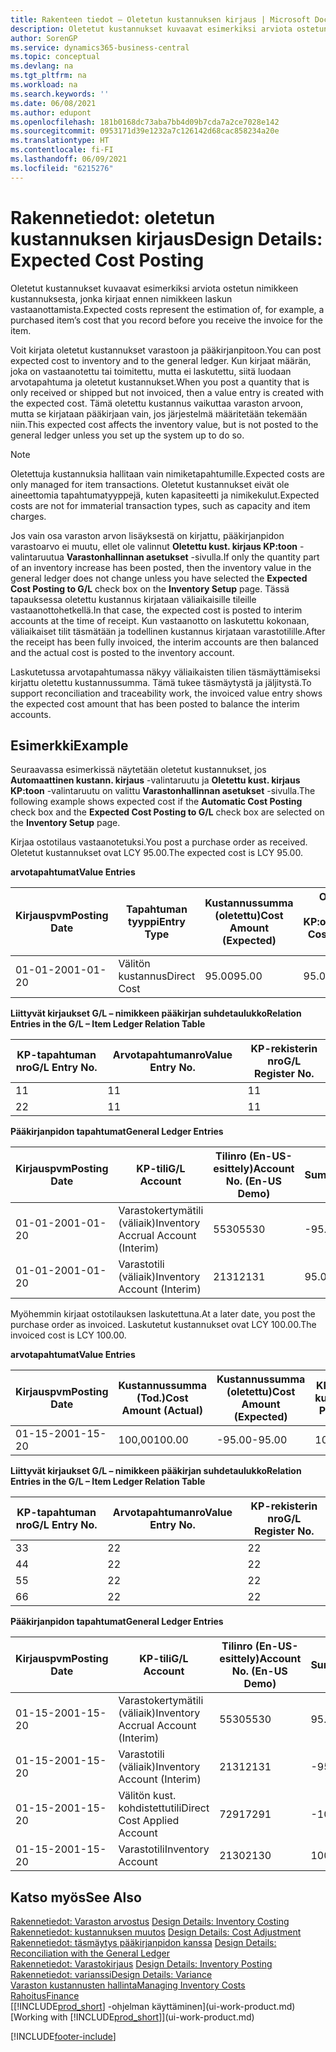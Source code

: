 ```yaml
---
title: Rakenteen tiedot – Oletetun kustannuksen kirjaus | Microsoft Docs
description: Oletetut kustannukset kuvaavat esimerkiksi arviota ostetun nimikkeen kustannuksesta, jonka kirjaat ennen nimikkeen laskun vastaanottamista.
author: SorenGP
ms.service: dynamics365-business-central
ms.topic: conceptual
ms.devlang: na
ms.tgt_pltfrm: na
ms.workload: na
ms.search.keywords: ''
ms.date: 06/08/2021
ms.author: edupont
ms.openlocfilehash: 181b0168dc73aba7bb4d09b7cda7a2ce7028e142
ms.sourcegitcommit: 0953171d39e1232a7c126142d68cac858234a20e
ms.translationtype: HT
ms.contentlocale: fi-FI
ms.lasthandoff: 06/09/2021
ms.locfileid: "6215276"
---
```

# <a name="design-details-expected-cost-posting"></a><span data-ttu-id="1b297-103">Rakennetiedot: oletetun kustannuksen kirjaus</span><span class="sxs-lookup"><span data-stu-id="1b297-103">Design Details: Expected Cost Posting</span></span>
<span data-ttu-id="1b297-104">Oletetut kustannukset kuvaavat esimerkiksi arviota ostetun nimikkeen kustannuksesta, jonka kirjaat ennen nimikkeen laskun vastaanottamista.</span><span class="sxs-lookup"><span data-stu-id="1b297-104">Expected costs represent the estimation of, for example, a purchased item’s cost that you record before you receive the invoice for the item.</span></span>  

 <span data-ttu-id="1b297-105">Voit kirjata oletetut kustannukset varastoon ja pääkirjanpitoon.</span><span class="sxs-lookup"><span data-stu-id="1b297-105">You can post expected cost to inventory and to the general ledger.</span></span> <span data-ttu-id="1b297-106">Kun kirjaat määrän, joka on vastaanotettu tai toimitettu, mutta ei laskutettu, siitä luodaan arvotapahtuma ja oletetut kustannukset.</span><span class="sxs-lookup"><span data-stu-id="1b297-106">When you post a quantity that is only received or shipped but not invoiced, then a value entry is created with the expected cost.</span></span> <span data-ttu-id="1b297-107">Tämä oletettu kustannus vaikuttaa varaston arvoon, mutta se kirjataan pääkirjaan vain, jos järjestelmä määritetään tekemään niin.</span><span class="sxs-lookup"><span data-stu-id="1b297-107">This expected cost affects the inventory value, but is not posted to the general ledger unless you set up the system up to do so.</span></span>  

> [!NOTE]  
>  <span data-ttu-id="1b297-108">Oletettuja kustannuksia hallitaan vain nimiketapahtumille.</span><span class="sxs-lookup"><span data-stu-id="1b297-108">Expected costs are only managed for item transactions.</span></span> <span data-ttu-id="1b297-109">Oletetut kustannukset eivät ole aineettomia tapahtumatyyppejä, kuten kapasiteetti ja nimikekulut.</span><span class="sxs-lookup"><span data-stu-id="1b297-109">Expected costs are not for immaterial transaction types, such as capacity and item charges.</span></span>  

 <span data-ttu-id="1b297-110">Jos vain osa varaston arvon lisäyksestä on kirjattu, pääkirjanpidon varastoarvo ei muutu, ellet ole valinnut **Oletettu kust. kirjaus KP:toon** -valintaruutua **Varastonhallinnan asetukset** -sivulla.</span><span class="sxs-lookup"><span data-stu-id="1b297-110">If only the quantity part of an inventory increase has been posted, then the inventory value in the general ledger does not change unless you have selected the **Expected Cost Posting to G/L** check box on the **Inventory Setup** page.</span></span> <span data-ttu-id="1b297-111">Tässä tapauksessa oletettu kustannus kirjataan väliaikaisille tileille vastaanottohetkellä.</span><span class="sxs-lookup"><span data-stu-id="1b297-111">In that case, the expected cost is posted to interim accounts at the time of receipt.</span></span> <span data-ttu-id="1b297-112">Kun vastaanotto on laskutettu kokonaan, väliaikaiset tilit täsmätään ja todellinen kustannus kirjataan varastotilille.</span><span class="sxs-lookup"><span data-stu-id="1b297-112">After the receipt has been fully invoiced, the interim accounts are then balanced and the actual cost is posted to the inventory account.</span></span>  

 <span data-ttu-id="1b297-113">Laskutetussa arvotapahtumassa näkyy väliaikaisten tilien täsmäyttämiseksi kirjattu oletettu kustannussumma. Tämä tukee täsmäytystä ja jäljitystä.</span><span class="sxs-lookup"><span data-stu-id="1b297-113">To support reconciliation and traceability work, the invoiced value entry shows the expected cost amount that has been posted to balance the interim accounts.</span></span>  

## <a name="example"></a><span data-ttu-id="1b297-114">Esimerkki</span><span class="sxs-lookup"><span data-stu-id="1b297-114">Example</span></span>  
 <span data-ttu-id="1b297-115">Seuraavassa esimerkissä näytetään oletetut kustannukset, jos **Automaattinen kustann. kirjaus** -valintaruutu ja **Oletettu kust. kirjaus KP:toon** -valintaruutu on valittu **Varastonhallinnan asetukset** -sivulla.</span><span class="sxs-lookup"><span data-stu-id="1b297-115">The following example shows expected cost if the **Automatic Cost Posting** check box and the **Expected Cost Posting to G/L** check box are selected on the **Inventory Setup** page.</span></span>  

 <span data-ttu-id="1b297-116">Kirjaa ostotilaus vastaanotetuksi.</span><span class="sxs-lookup"><span data-stu-id="1b297-116">You post a purchase order as received.</span></span> <span data-ttu-id="1b297-117">Oletetut kustannukset ovat LCY 95.00.</span><span class="sxs-lookup"><span data-stu-id="1b297-117">The expected cost is LCY 95.00.</span></span>  

 <span data-ttu-id="1b297-118">**arvotapahtumat**</span><span class="sxs-lookup"><span data-stu-id="1b297-118">**Value Entries**</span></span>  

|<span data-ttu-id="1b297-119">Kirjauspvm</span><span class="sxs-lookup"><span data-stu-id="1b297-119">Posting Date</span></span>|<span data-ttu-id="1b297-120">Tapahtuman tyyppi</span><span class="sxs-lookup"><span data-stu-id="1b297-120">Entry Type</span></span>|<span data-ttu-id="1b297-121">Kustannussumma (oletettu)</span><span class="sxs-lookup"><span data-stu-id="1b297-121">Cost Amount (Expected)</span></span>|<span data-ttu-id="1b297-122">Olet. kust. kirjattu KP:oon</span><span class="sxs-lookup"><span data-stu-id="1b297-122">Expected Cost Posted to G/L</span></span>|<span data-ttu-id="1b297-123">Oletettu kustannus</span><span class="sxs-lookup"><span data-stu-id="1b297-123">Expected Cost</span></span>|<span data-ttu-id="1b297-124">Nimiketapahtuman nro</span><span class="sxs-lookup"><span data-stu-id="1b297-124">Item Ledger Entry No.</span></span>|<span data-ttu-id="1b297-125">Tapahtumanro</span><span class="sxs-lookup"><span data-stu-id="1b297-125">Entry No.</span></span>|  
|------------------|----------------|------------------------------|----------------------------------|-------------------|---------------------------|---------------|  
|<span data-ttu-id="1b297-126">01-01-20</span><span class="sxs-lookup"><span data-stu-id="1b297-126">01-01-20</span></span>|<span data-ttu-id="1b297-127">Välitön kustannus</span><span class="sxs-lookup"><span data-stu-id="1b297-127">Direct Cost</span></span>|<span data-ttu-id="1b297-128">95.00</span><span class="sxs-lookup"><span data-stu-id="1b297-128">95.00</span></span>|<span data-ttu-id="1b297-129">95.00</span><span class="sxs-lookup"><span data-stu-id="1b297-129">95.00</span></span>|<span data-ttu-id="1b297-130">Kyllä</span><span class="sxs-lookup"><span data-stu-id="1b297-130">Yes</span></span>|<span data-ttu-id="1b297-131">1</span><span class="sxs-lookup"><span data-stu-id="1b297-131">1</span></span>|<span data-ttu-id="1b297-132">1</span><span class="sxs-lookup"><span data-stu-id="1b297-132">1</span></span>|  

 <span data-ttu-id="1b297-133">**Liittyvät kirjaukset G/L – nimikkeen pääkirjan suhdetaulukko**</span><span class="sxs-lookup"><span data-stu-id="1b297-133">**Relation Entries in the G/L – Item Ledger Relation Table**</span></span>  

|<span data-ttu-id="1b297-134">KP-tapahtuman nro</span><span class="sxs-lookup"><span data-stu-id="1b297-134">G/L Entry No.</span></span>|<span data-ttu-id="1b297-135">Arvotapahtumanro</span><span class="sxs-lookup"><span data-stu-id="1b297-135">Value Entry No.</span></span>|<span data-ttu-id="1b297-136">KP-rekisterin nro</span><span class="sxs-lookup"><span data-stu-id="1b297-136">G/L Register No.</span></span>|  
|--------------------|---------------------|-----------------------|  
|<span data-ttu-id="1b297-137">1</span><span class="sxs-lookup"><span data-stu-id="1b297-137">1</span></span>|<span data-ttu-id="1b297-138">1</span><span class="sxs-lookup"><span data-stu-id="1b297-138">1</span></span>|<span data-ttu-id="1b297-139">1</span><span class="sxs-lookup"><span data-stu-id="1b297-139">1</span></span>|  
|<span data-ttu-id="1b297-140">2</span><span class="sxs-lookup"><span data-stu-id="1b297-140">2</span></span>|<span data-ttu-id="1b297-141">1</span><span class="sxs-lookup"><span data-stu-id="1b297-141">1</span></span>|<span data-ttu-id="1b297-142">1</span><span class="sxs-lookup"><span data-stu-id="1b297-142">1</span></span>|  

 <span data-ttu-id="1b297-143">**Pääkirjanpidon tapahtumat**</span><span class="sxs-lookup"><span data-stu-id="1b297-143">**General Ledger Entries**</span></span>  

|<span data-ttu-id="1b297-144">Kirjauspvm</span><span class="sxs-lookup"><span data-stu-id="1b297-144">Posting Date</span></span>|<span data-ttu-id="1b297-145">KP-tili</span><span class="sxs-lookup"><span data-stu-id="1b297-145">G/L Account</span></span>|<span data-ttu-id="1b297-146">Tilinro (En-US-esittely)</span><span class="sxs-lookup"><span data-stu-id="1b297-146">Account No. (En-US Demo)</span></span>|<span data-ttu-id="1b297-147">Summa</span><span class="sxs-lookup"><span data-stu-id="1b297-147">Amount</span></span>|<span data-ttu-id="1b297-148">Tapahtumanro</span><span class="sxs-lookup"><span data-stu-id="1b297-148">Entry No.</span></span>|  
|------------------|------------------|---------------------------------|------------|---------------|  
|<span data-ttu-id="1b297-149">01-01-20</span><span class="sxs-lookup"><span data-stu-id="1b297-149">01-01-20</span></span>|<span data-ttu-id="1b297-150">Varastokertymätili (väliaik)</span><span class="sxs-lookup"><span data-stu-id="1b297-150">Inventory Accrual Account (Interim)</span></span>|<span data-ttu-id="1b297-151">5530</span><span class="sxs-lookup"><span data-stu-id="1b297-151">5530</span></span>|<span data-ttu-id="1b297-152">-95.00</span><span class="sxs-lookup"><span data-stu-id="1b297-152">-95.00</span></span>|<span data-ttu-id="1b297-153">2</span><span class="sxs-lookup"><span data-stu-id="1b297-153">2</span></span>|  
|<span data-ttu-id="1b297-154">01-01-20</span><span class="sxs-lookup"><span data-stu-id="1b297-154">01-01-20</span></span>|<span data-ttu-id="1b297-155">Varastotili (väliaik)</span><span class="sxs-lookup"><span data-stu-id="1b297-155">Inventory Account (Interim)</span></span>|<span data-ttu-id="1b297-156">2131</span><span class="sxs-lookup"><span data-stu-id="1b297-156">2131</span></span>|<span data-ttu-id="1b297-157">95.00</span><span class="sxs-lookup"><span data-stu-id="1b297-157">95.00</span></span>|<span data-ttu-id="1b297-158">1</span><span class="sxs-lookup"><span data-stu-id="1b297-158">1</span></span>|  

 <span data-ttu-id="1b297-159">Myöhemmin kirjaat ostotilauksen laskutettuna.</span><span class="sxs-lookup"><span data-stu-id="1b297-159">At a later date, you post the purchase order as invoiced.</span></span> <span data-ttu-id="1b297-160">Laskutetut kustannukset ovat LCY 100.00.</span><span class="sxs-lookup"><span data-stu-id="1b297-160">The invoiced cost is LCY 100.00.</span></span>  

 <span data-ttu-id="1b297-161">**arvotapahtumat**</span><span class="sxs-lookup"><span data-stu-id="1b297-161">**Value Entries**</span></span>  

|<span data-ttu-id="1b297-162">Kirjauspvm</span><span class="sxs-lookup"><span data-stu-id="1b297-162">Posting Date</span></span>|<span data-ttu-id="1b297-163">Kustannussumma (Tod.)</span><span class="sxs-lookup"><span data-stu-id="1b297-163">Cost Amount (Actual)</span></span>|<span data-ttu-id="1b297-164">Kustannussumma (oletettu)</span><span class="sxs-lookup"><span data-stu-id="1b297-164">Cost Amount (Expected)</span></span>|<span data-ttu-id="1b297-165">KP:oon kirjattu kustannus</span><span class="sxs-lookup"><span data-stu-id="1b297-165">Cost Posted to G/L</span></span>|<span data-ttu-id="1b297-166">Oletettu kustannus</span><span class="sxs-lookup"><span data-stu-id="1b297-166">Expected Cost</span></span>|<span data-ttu-id="1b297-167">Nimiketapahtuman nro</span><span class="sxs-lookup"><span data-stu-id="1b297-167">Item Ledger Entry No.</span></span>|<span data-ttu-id="1b297-168">Tapahtumanro</span><span class="sxs-lookup"><span data-stu-id="1b297-168">Entry No.</span></span>|  
|------------------|----------------------------|------------------------------|-------------------------|-------------------|---------------------------|---------------|  
|<span data-ttu-id="1b297-169">01-15-20</span><span class="sxs-lookup"><span data-stu-id="1b297-169">01-15-20</span></span>|<span data-ttu-id="1b297-170">100,00</span><span class="sxs-lookup"><span data-stu-id="1b297-170">100.00</span></span>|<span data-ttu-id="1b297-171">-95.00</span><span class="sxs-lookup"><span data-stu-id="1b297-171">-95.00</span></span>|<span data-ttu-id="1b297-172">100,00</span><span class="sxs-lookup"><span data-stu-id="1b297-172">100.00</span></span>|<span data-ttu-id="1b297-173">Ei</span><span class="sxs-lookup"><span data-stu-id="1b297-173">No</span></span>|<span data-ttu-id="1b297-174">1</span><span class="sxs-lookup"><span data-stu-id="1b297-174">1</span></span>|<span data-ttu-id="1b297-175">2</span><span class="sxs-lookup"><span data-stu-id="1b297-175">2</span></span>|  

 <span data-ttu-id="1b297-176">**Liittyvät kirjaukset G/L – nimikkeen pääkirjan suhdetaulukko**</span><span class="sxs-lookup"><span data-stu-id="1b297-176">**Relation Entries in the G/L – Item Ledger Relation Table**</span></span>  

|<span data-ttu-id="1b297-177">KP-tapahtuman nro</span><span class="sxs-lookup"><span data-stu-id="1b297-177">G/L Entry No.</span></span>|<span data-ttu-id="1b297-178">Arvotapahtumanro</span><span class="sxs-lookup"><span data-stu-id="1b297-178">Value Entry No.</span></span>|<span data-ttu-id="1b297-179">KP-rekisterin nro</span><span class="sxs-lookup"><span data-stu-id="1b297-179">G/L Register No.</span></span>|  
|--------------------|---------------------|-----------------------|  
|<span data-ttu-id="1b297-180">3</span><span class="sxs-lookup"><span data-stu-id="1b297-180">3</span></span>|<span data-ttu-id="1b297-181">2</span><span class="sxs-lookup"><span data-stu-id="1b297-181">2</span></span>|<span data-ttu-id="1b297-182">2</span><span class="sxs-lookup"><span data-stu-id="1b297-182">2</span></span>|  
|<span data-ttu-id="1b297-183">4</span><span class="sxs-lookup"><span data-stu-id="1b297-183">4</span></span>|<span data-ttu-id="1b297-184">2</span><span class="sxs-lookup"><span data-stu-id="1b297-184">2</span></span>|<span data-ttu-id="1b297-185">2</span><span class="sxs-lookup"><span data-stu-id="1b297-185">2</span></span>|  
|<span data-ttu-id="1b297-186">5</span><span class="sxs-lookup"><span data-stu-id="1b297-186">5</span></span>|<span data-ttu-id="1b297-187">2</span><span class="sxs-lookup"><span data-stu-id="1b297-187">2</span></span>|<span data-ttu-id="1b297-188">2</span><span class="sxs-lookup"><span data-stu-id="1b297-188">2</span></span>|  
|<span data-ttu-id="1b297-189">6</span><span class="sxs-lookup"><span data-stu-id="1b297-189">6</span></span>|<span data-ttu-id="1b297-190">2</span><span class="sxs-lookup"><span data-stu-id="1b297-190">2</span></span>|<span data-ttu-id="1b297-191">2</span><span class="sxs-lookup"><span data-stu-id="1b297-191">2</span></span>|  

 <span data-ttu-id="1b297-192">**Pääkirjanpidon tapahtumat**</span><span class="sxs-lookup"><span data-stu-id="1b297-192">**General Ledger Entries**</span></span>  

|<span data-ttu-id="1b297-193">Kirjauspvm</span><span class="sxs-lookup"><span data-stu-id="1b297-193">Posting Date</span></span>|<span data-ttu-id="1b297-194">KP-tili</span><span class="sxs-lookup"><span data-stu-id="1b297-194">G/L Account</span></span>|<span data-ttu-id="1b297-195">Tilinro (En-US-esittely)</span><span class="sxs-lookup"><span data-stu-id="1b297-195">Account No. (En-US Demo)</span></span>|<span data-ttu-id="1b297-196">Summa</span><span class="sxs-lookup"><span data-stu-id="1b297-196">Amount</span></span>|<span data-ttu-id="1b297-197">Tapahtumanro</span><span class="sxs-lookup"><span data-stu-id="1b297-197">Entry No.</span></span>|  
|------------------|------------------|---------------------------------|------------|---------------|  
|<span data-ttu-id="1b297-198">01-15-20</span><span class="sxs-lookup"><span data-stu-id="1b297-198">01-15-20</span></span>|<span data-ttu-id="1b297-199">Varastokertymätili (väliaik)</span><span class="sxs-lookup"><span data-stu-id="1b297-199">Inventory Accrual Account (Interim)</span></span>|<span data-ttu-id="1b297-200">5530</span><span class="sxs-lookup"><span data-stu-id="1b297-200">5530</span></span>|<span data-ttu-id="1b297-201">95.00</span><span class="sxs-lookup"><span data-stu-id="1b297-201">95.00</span></span>|<span data-ttu-id="1b297-202">4</span><span class="sxs-lookup"><span data-stu-id="1b297-202">4</span></span>|  
|<span data-ttu-id="1b297-203">01-15-20</span><span class="sxs-lookup"><span data-stu-id="1b297-203">01-15-20</span></span>|<span data-ttu-id="1b297-204">Varastotili (väliaik)</span><span class="sxs-lookup"><span data-stu-id="1b297-204">Inventory Account (Interim)</span></span>|<span data-ttu-id="1b297-205">2131</span><span class="sxs-lookup"><span data-stu-id="1b297-205">2131</span></span>|<span data-ttu-id="1b297-206">-95.00</span><span class="sxs-lookup"><span data-stu-id="1b297-206">-95.00</span></span>|<span data-ttu-id="1b297-207">3</span><span class="sxs-lookup"><span data-stu-id="1b297-207">3</span></span>|  
|<span data-ttu-id="1b297-208">01-15-20</span><span class="sxs-lookup"><span data-stu-id="1b297-208">01-15-20</span></span>|<span data-ttu-id="1b297-209">Välitön kust. kohdistettutili</span><span class="sxs-lookup"><span data-stu-id="1b297-209">Direct Cost Applied Account</span></span>|<span data-ttu-id="1b297-210">7291</span><span class="sxs-lookup"><span data-stu-id="1b297-210">7291</span></span>|<span data-ttu-id="1b297-211">-100</span><span class="sxs-lookup"><span data-stu-id="1b297-211">-100</span></span>|<span data-ttu-id="1b297-212">6</span><span class="sxs-lookup"><span data-stu-id="1b297-212">6</span></span>|  
|<span data-ttu-id="1b297-213">01-15-20</span><span class="sxs-lookup"><span data-stu-id="1b297-213">01-15-20</span></span>|<span data-ttu-id="1b297-214">Varastotili</span><span class="sxs-lookup"><span data-stu-id="1b297-214">Inventory Account</span></span>|<span data-ttu-id="1b297-215">2130</span><span class="sxs-lookup"><span data-stu-id="1b297-215">2130</span></span>|<span data-ttu-id="1b297-216">100</span><span class="sxs-lookup"><span data-stu-id="1b297-216">100</span></span>|<span data-ttu-id="1b297-217">5</span><span class="sxs-lookup"><span data-stu-id="1b297-217">5</span></span>|  

## <a name="see-also"></a><span data-ttu-id="1b297-218">Katso myös</span><span class="sxs-lookup"><span data-stu-id="1b297-218">See Also</span></span>
 <span data-ttu-id="1b297-219">[Rakennetiedot: Varaston arvostus](design-details-inventory-costing.md) </span><span class="sxs-lookup"><span data-stu-id="1b297-219">[Design Details: Inventory Costing](design-details-inventory-costing.md) </span></span>  
 <span data-ttu-id="1b297-220">[Rakennetiedot: kustannuksen muutos](design-details-cost-adjustment.md) </span><span class="sxs-lookup"><span data-stu-id="1b297-220">[Design Details: Cost Adjustment](design-details-cost-adjustment.md) </span></span>  
 <span data-ttu-id="1b297-221">[Rakennetiedot: täsmäytys pääkirjanpidon kanssa](design-details-reconciliation-with-the-general-ledger.md) </span><span class="sxs-lookup"><span data-stu-id="1b297-221">[Design Details: Reconciliation with the General Ledger](design-details-reconciliation-with-the-general-ledger.md) </span></span>  
 <span data-ttu-id="1b297-222">[Rakennetiedot: Varastokirjaus](design-details-inventory-posting.md) </span><span class="sxs-lookup"><span data-stu-id="1b297-222">[Design Details: Inventory Posting](design-details-inventory-posting.md) </span></span>  
 [<span data-ttu-id="1b297-223">Rakennetiedot: varianssi</span><span class="sxs-lookup"><span data-stu-id="1b297-223">Design Details: Variance</span></span>](design-details-variance.md)  
 [<span data-ttu-id="1b297-224">Varaston kustannusten hallinta</span><span class="sxs-lookup"><span data-stu-id="1b297-224">Managing Inventory Costs</span></span>](finance-manage-inventory-costs.md)  
 [<span data-ttu-id="1b297-225">Rahoitus</span><span class="sxs-lookup"><span data-stu-id="1b297-225">Finance</span></span>](finance.md)  
 <span data-ttu-id="1b297-226">[[!INCLUDE[prod_short](includes/prod_short.md)] -ohjelman käyttäminen](ui-work-product.md)</span><span class="sxs-lookup"><span data-stu-id="1b297-226">[Working with [!INCLUDE[prod_short](includes/prod_short.md)]](ui-work-product.md)</span></span>


[!INCLUDE[footer-include](includes/footer-banner.md)]